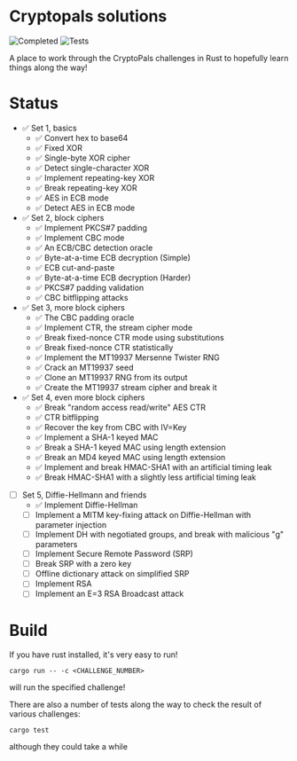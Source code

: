 Cryptopals solutions
====

![Completed](https://img.shields.io/github/v/tag/tveness/cryptopals?label=completed%20to%20challenge&style=for-the-badge)
![Tests](https://img.shields.io/github/actions/workflow/status/tveness/cryptopals/rust.yml?label=Tests&style=for-the-badge)

A place to work through the CryptoPals challenges in Rust to hopefully learn things along the way!

# Status

- ✅ Set 1, basics
  - ✅ Convert hex to base64
  - ✅ Fixed XOR
  - ✅ Single-byte XOR cipher
  - ✅ Detect single-character XOR
  - ✅ Implement repeating-key XOR
  - ✅ Break repeating-key XOR
  - ✅ AES in ECB mode
  - ✅ Detect AES in ECB mode
- ✅ Set 2, block ciphers
  - ✅ Implement PKCS#7 padding
  - ✅ Implement CBC mode
  - ✅ An ECB/CBC detection oracle
  - ✅ Byte-at-a-time ECB decryption (Simple)
  - ✅ ECB cut-and-paste
  - ✅ Byte-at-a-time ECB decryption (Harder)
  - ✅ PKCS#7 padding validation
  - ✅ CBC bitflipping attacks
- ✅ Set 3, more block ciphers
  - ✅ The CBC padding oracle
  - ✅ Implement CTR, the stream cipher mode
  - ✅ Break fixed-nonce CTR mode using substitutions
  - ✅ Break fixed-nonce CTR statistically
  - ✅ Implement the MT19937 Mersenne Twister RNG
  - ✅ Crack an MT19937 seed
  - ✅ Clone an MT19937 RNG from its output
  - ✅ Create the MT19937 stream cipher and break it
- ✅ Set 4, even more block ciphers
  - ✅ Break "random access read/write" AES CTR
  - ✅ CTR bitflipping
  - ✅ Recover the key from CBC with IV=Key
  - ✅ Implement a SHA-1 keyed MAC
  - ✅ Break a SHA-1 keyed MAC using length extension
  - ✅ Break an MD4 keyed MAC using length extension
  - ✅ Implement and break HMAC-SHA1 with an artificial timing leak
  - ✅ Break HMAC-SHA1 with a slightly less artificial timing leak
- [ ] Set 5, Diffie-Hellmann and friends
  - ✅ Implement Diffie-Hellman
  - [ ] Implement a MITM key-fixing attack on Diffie-Hellman with parameter injection
  - [ ] Implement DH with negotiated groups, and break with malicious "g" parameters
  - [ ] Implement Secure Remote Password (SRP)
  - [ ] Break SRP with a zero key
  - [ ] Offline dictionary attack on simplified SRP
  - [ ] Implement RSA
  - [ ] Implement an E=3 RSA Broadcast attack

# Build

If you have rust installed, it's very easy to run!
```
cargo run -- -c <CHALLENGE_NUMBER>
```
will run the specified challenge!

There are also a number of tests along the way to check the result of
various challenges:
```
cargo test
```
although they could take a while
